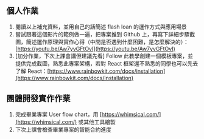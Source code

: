 ## 個人作業

1. 閱讀以上補充資料，並用自己的話簡述 flash loan 的運作方式與應用場景
2. 嘗試跟著這個影片的範例做一遍，把專案推到 Github 上，再寫下詳細步驟截圖，簡述運作原理與實作心得（中間是否遇到什麼困難，是怎麼解決的）：[https://youtu.be/Aw7yvGFtOvI](https://youtu.be/Aw7yvGFtOvI)
3. [加分作業，下次上課會講但建議先看] Follow 此教學創建一個模板專案，並提供完成截圖，熟悉此專案架構，若對 React 框架還不熟悉的同學也可以先去了解 React：[https://www.rainbowkit.com/docs/installation](https://www.rainbowkit.com/docs/installation)
## 團體開發實作作業

1. 完成畢業專案 User flow chart，用 [https://whimsical.com/](https://whimsical.com/) 或其他工具繪製
2. 下次上課會檢查畢業專案的智能合約進度